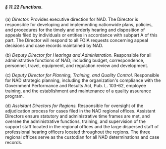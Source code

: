 ##### § 11.22 Functions. #####

(a) *Director.* Provides executive direction for NAD. The Director is responsible for developing and implementing nationwide plans, policies, and procedures for the timely and orderly hearing and disposition of appeals filed by individuals or entities in accordance with subpart A of this part. The Director will respond to all FOIA requests concerning appeal decisions and case records maintained by NAD.

(b) *Deputy Director for Hearings and Administration.* Responsible for all administrative functions of NAD, including budget, correspondence, personnel, travel, equipment, and regulation review and development.

(c) *Deputy Director for Planning, Training, and Quality Control.* Responsible for NAD strategic planning, including the organization's compliance with the Government Performance and Results Act, Pub. L. 103-62, employee training, and the establishment and maintenance of a quality assurance program.

(d) *Assistant Directors for Regions.* Responsible for oversight of the adjudication process for cases filed in the NAD regional offices. Assistant Directors ensure statutory and administrative time frames are met, and oversee the administrative functions, training, and supervision of the support staff located in the regional offices and the large dispersed staff of professional hearing officers located throughout the regions. The three regional offices serve as the custodian for all NAD determinations and case records.